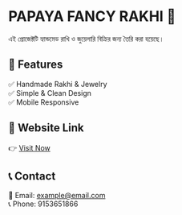 # PAPAYA FANCY RAKHI 🎀  
এই প্রোজেক্টটি হ্যান্ডমেড রাখি ও জুয়েলারি বিক্রির জন্য তৈরি করা হয়েছে।  

## 📌 Features  
✅ Handmade Rakhi & Jewelry  
✅ Simple & Clean Design  
✅ Mobile Responsive  

## 🔗 Website Link  
👉 [Visit Now](https://koushikdebna.github.io/PAPAYA-FANCY-RAKHI/)  

## 📞 Contact  
📧 Email: example@email.com  
📞 Phone: 9153651866
